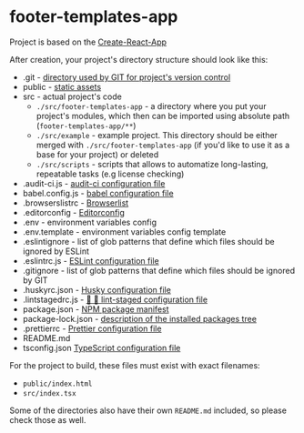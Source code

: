 # footer-templates-app

Project is based on the [Create-React-App](https://create-react-app.dev/docs)

After creation, your project's directory structure should look like this:

- .git - [directory used by GIT for project's version control](https://git-scm.com/docs/git) 
- public - [static assets](https://create-react-app.dev/docs/using-the-public-folder)
- src - actual project's code
  - `./src/footer-templates-app` - a directory where you put your project's modules, which then can be imported using absolute path (`footer-templates-app/**`)
  - `./src/example` - example project. This directory should be either merged with `./src/footer-templates-app` (if you'd like to use it as a base for your project) or deleted
  - `./src/scripts` - scripts that allows to automatize long-lasting, repeatable tasks (e.g license checking) 
- .audit-ci.js - [audit-ci configuration file](https://github.com/IBM/audit-ci)
- babel.config.js - [babel configuration file](https://github.com/babel/babel)
- .browserslistrc - [Browserlist](https://github.com/browserslist/browserslist)
- .editorconfig - [Editorconfig](https://editorconfig.org)
- .env - environment variables config
- .env.template - environment variables config template
- .eslintignore - list of glob patterns that define which files should be ignored by ESLint 
- .eslintrc.js - [ESLint configuration file](https://github.com/eslint/eslint)
- .gitignore - list of glob patterns that define which files should be ignored by GIT
- .huskyrc.json - [Husky configuration file](https://github.com/typicode/husky)
- .lintstagedrc.js - [🚫 💩 lint-staged configuration file](https://github.com/okonet/lint-staged#lintstagedrc-example)
- package.json - [NPM package manifest](https://docs.npmjs.com/configuring-npm/package-json.html)
- package-lock.json - [description of the installed packages tree](https://docs.npmjs.com/configuring-npm/package-lock-json.html)
- .prettierrc - [Prettier configuration file](https://prettier.io/docs/en/configuration.html)
- README.md
- tsconfig.json [TypeScript configuration file](https://www.typescriptlang.org/docs/handbook/tsconfig-json.html#using-tsconfigjson-or-jsconfigjson)

For the project to build, these files must exist with exact filenames:

- `public/index.html`
- `src/index.tsx`

Some of the directories also have their own `README.md` included, so please check those as well.